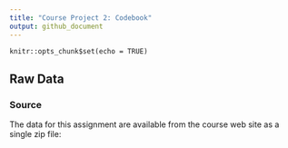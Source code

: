 ```yaml
---
title: "Course Project 2: Codebook"
output: github_document
---
```


```{r setup, include=FALSE}
knitr::opts_chunk$set(echo = TRUE)
```

## Raw Data

### Source

The data for this assignment are available from the course web site as a single zip file:
